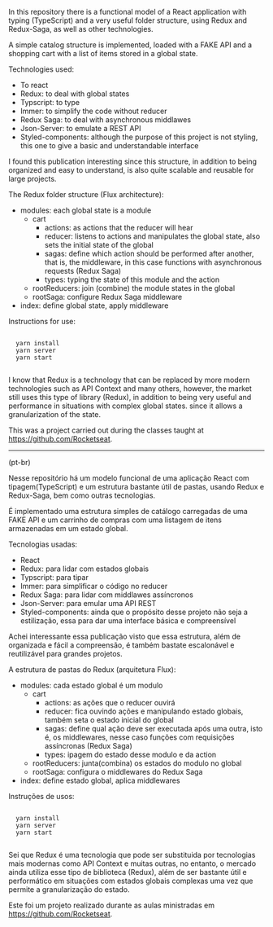 In this repository there is a functional model of a React application with typing (TypeScript) and a very useful folder structure, using Redux and Redux-Saga, as well as other technologies.

A simple catalog structure is implemented, loaded with a FAKE API and a shopping cart with a list of items stored in a global state.

Technologies used:

   * To react
   * Redux: to deal with global states
   * Typscript: to type
   * Immer: to simplify the code without reducer
   * Redux Saga: to deal with asynchronous middlawes
   * Json-Server: to emulate a REST API
   * Styled-components: although the purpose of this project is not styling, this one to give a basic and understandable interface
    
I found this publication interesting since this structure, in addition to being organized and easy to understand, is also quite scalable and reusable for large projects.

The Redux folder structure (Flux architecture):

* modules: each global state is a module
    * cart
        * actions: as actions that the reducer will hear
        * reducer: listens to actions and manipulates the global state, also sets the initial state of the global
        * sagas: define which action should be performed after another, that is, the middleware, in this case functions with asynchronous requests (Redux Saga)
        * types: typing the state of this module and the action
    * rootReducers: join (combine) the module states in the global
    * rootSaga: configure Redux Saga middleware
* index: define global state, apply middleware

Instructions for use:

```

  yarn install
  yarn server
  yarn start
 
```

I know that Redux is a technology that can be replaced by more modern technologies such as API Context and many others, however, the market still uses this type of library (Redux), in addition to being very useful and performance in situations with complex global states. since it allows a granularization of the state.

This was a project carried out during the classes taught at https://github.com/Rocketseat.

***

(pt-br)

Nesse repositório há um modelo funcional de uma aplicação React com tipagem(TypeScript) e um estrutura bastante útil de pastas, usando Redux e Redux-Saga, bem como outras tecnologias. 

É implementado uma estrutura simples de catálogo carregadas de uma FAKE API e um carrinho de compras com uma listagem de itens armazenadas em um estado global.

Tecnologias usadas:

   * React
   * Redux: para lidar com estados globais
   * Typscript: para tipar
   * Immer: para simplificar o código no reducer
   * Redux Saga: para lidar com middlawes assíncronos
   * Json-Server: para emular uma API REST
   * Styled-components: ainda que o propósito desse projeto não seja a estilização, essa para dar uma interface básica e compreensível
    
Achei interessante essa publicação visto que essa estrutura, além de organizada e fácil a compreensão, é também bastate escalonável e reutilizável para grandes projetos.

A estrutura de pastas do Redux (arquitetura Flux):

* modules: cada estado global é um modulo
    * cart
        * actions: as ações que o reducer ouvirá
        * reducer: fica ouvindo ações e manipulando estado globais, também seta o estado inicial do global
        * sagas: define qual ação deve ser executada após uma outra, isto é, os middlewares, nesse caso funções com requisições assíncronas (Redux Saga)
        * types: ipagem do estado desse modulo e da action
    * rootReducers: junta(combina) os estados do modulo no global
    * rootSaga: configura o middlewares do Redux Saga
* index: define estado global, aplica middlewares

Instruções de usos:

```

  yarn install
  yarn server
  yarn start
 
```

Sei que Redux é uma tecnologia que pode ser substituida por tecnologias mais modernas como API Context e muitas outras, no entanto, o mercado ainda utiliza esse tipo de biblioteca (Redux), além de ser bastante útil e performático em situações com estados globais complexas uma vez que permite a granularização do estado.

Este foi um projeto realizado durante as aulas ministradas em https://github.com/Rocketseat.


